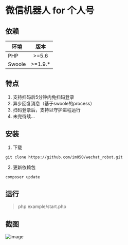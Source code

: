# 微信机器人 for 个人号
## 依赖

| 环境          | 版本           |
| ------------- |:-------------:|
| PHP           | \>=5.6 | 
| Swoole        | \>=1.9.*      |

## 特点

1. 支持扫码后5分钟内免扫码登录
2. 异步回复消息（基于swoole的process）
3. 扫码登录后，支持以守护进程运行
4. 未完待续...

## 安装

1. 下载
```
git clone https://github.com/im050/wechat_robot.git
```
2. 更新依赖包
```
composer update
```

## 运行

> php example/start.php

## 截图

 ![image](https://github.com/im050/wechat_robot/raw/master/screenshots/screenshot.png)